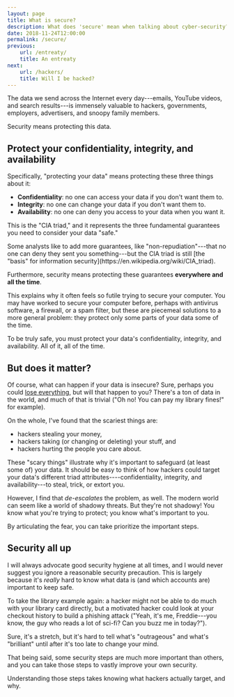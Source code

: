 ```yaml
---
layout: page
title: What is secure?
description: What does 'secure' mean when talking about cyber-security?
date: 2018-11-24T12:00:00
permalink: /secure/
previous:
    url: /entreaty/
    title: An entreaty
next:
    url: /hackers/
    title: Will I be hacked?
---
```


The data we send across the Internet every day---emails, YouTube videos, and search results---is immensely valuable to hackers, governments, employers, advertisers, and snoopy family members.

Security means protecting this data.

## Protect your confidentiality, integrity, and availability

Specifically, "protecting your data" means protecting these three things about it:

* **Confidentiality**: no one can access your data if you don't want them to.
* **Integrity**: no one can change your data if you don't want them to.
* **Availability**: no one can deny you access to your data when you want it.

This is the "CIA triad," and it represents the three fundamental guarantees you need to consider your data "safe."

<aside class="sidenote">
Some analysts like to add more guarantees, like "non-repudiation"---that no one can deny they sent you something---but the CIA triad is still [the "basis" for information security](https://en.wikipedia.org/wiki/CIA_triad).
</aside>

Furthermore, security means protecting these guarantees **everywhere and all the time**.

This explains why it often feels so futile trying to secure your computer. You may have worked to secure your computer before, perhaps with antivirus software, a firewall, or a spam filter, but these are piecemeal solutions to a more general problem: they protect only some parts of your data some of the time.

To be truly safe, you must protect your data's confidentiality, integrity, and availability. All of it, all of the time.

## But does it matter?

Of course, what can happen if your data is insecure? Sure, perhaps you could [lose everything](https://www.wired.com/2012/08/apple-amazon-mat-honan-hacking/), but will that happen to you? There's a ton of data in the world, and much of that is trivial ("Oh no! You can pay my library fines!" for example).

On the whole, I've found that the scariest things are:

* hackers stealing your money,
* hackers taking (or changing or deleting) your stuff, and
* hackers hurting the people you care about.

These "scary things" illustrate why it's important to safeguard (at least some of) your data. It should be easy to think of how hackers could target your data's different triad attributes----confidentiality, integrity, and availability---to steal, trick, or extort you.

However, I find that *de-escalates* the problem, as well. The modern world can seem like a world of shadowy threats. But they're not shadowy! You know what you're trying to protect; you know what's important to you.

By articulating the fear, you can take prioritize the important steps.

## Security all up

I will always advocate good security hygiene at all times, and I would never suggest you ignore a reasonable security precaution. This is largely because it's *really* hard to know what data is (and which  accounts are) important to keep safe.

To take the library example again: a hacker might not be able to do much with your library card directly, but a motivated hacker could look at your checkout history to build a phishing attack ("Yeah, it's me, Freddie---you know, the guy who reads a lot of sci-fi? Can you buzz me in today?").

Sure, it's a stretch, but it's hard to tell what's "outrageous" and what's "brilliant" until after it's too late to change your mind.

That being said, some security steps are much more important than others, and you can take those steps to vastly improve your own security.

Understanding those steps takes knowing what hackers actually target, and why.